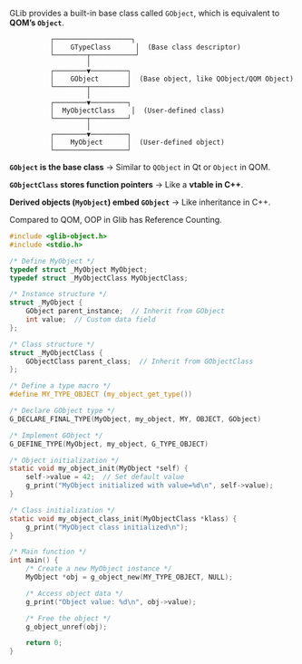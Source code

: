 GLib provides a built-in base class called `GObject`, which is equivalent to **QOM’s `Object`**.

```pgsql
          ┌───────────────────┐
          │    GTypeClass      │  (Base class descriptor)
          └────────┬───────────┘
                   │
          ┌────────▼─────────┐
          │    GObject       │  (Base object, like QObject/QOM Object)
          └────────┬─────────┘
                   │
          ┌────────▼─────────┐
          │  MyObjectClass    │  (User-defined class)
          └────────┬─────────┘
                   │
          ┌────────▼─────────┐
          │    MyObject      │  (User-defined object)
          └──────────────────┘
```

**`GObject` is the base class** → Similar to `QObject` in Qt or `Object` in QOM.

**`GObjectClass` stores function pointers** → Like a **vtable in C++**.

**Derived objects (`MyObject`) embed `GObject`** → Like inheritance in C++.

Compared to QOM, OOP in Glib has Reference Counting.

```C
#include <glib-object.h>
#include <stdio.h>

/* Define MyObject */
typedef struct _MyObject MyObject;
typedef struct _MyObjectClass MyObjectClass;

/* Instance structure */
struct _MyObject {
    GObject parent_instance;  // Inherit from GObject
    int value;  // Custom data field
};

/* Class structure */
struct _MyObjectClass {
    GObjectClass parent_class;  // Inherit from GObjectClass
};

/* Define a type macro */
#define MY_TYPE_OBJECT (my_object_get_type())

/* Declare GObject type */
G_DECLARE_FINAL_TYPE(MyObject, my_object, MY, OBJECT, GObject)

/* Implement GObject */
G_DEFINE_TYPE(MyObject, my_object, G_TYPE_OBJECT)

/* Object initialization */
static void my_object_init(MyObject *self) {
    self->value = 42;  // Set default value
    g_print("MyObject initialized with value=%d\n", self->value);
}

/* Class initialization */
static void my_object_class_init(MyObjectClass *klass) {
    g_print("MyObject class initialized\n");
}

/* Main function */
int main() {
    /* Create a new MyObject instance */
    MyObject *obj = g_object_new(MY_TYPE_OBJECT, NULL);

    /* Access object data */
    g_print("Object value: %d\n", obj->value);

    /* Free the object */
    g_object_unref(obj);

    return 0;
}

```

